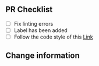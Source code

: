 ## PR Checklist  

- [ ] Fix linting errors
- [ ] Label has been added
- [ ] Follow the code style of this [Link](https://github.com/eleme/element-angular/blob/master/.github/CONTRIBUTING.en-US.md)

## Change information


